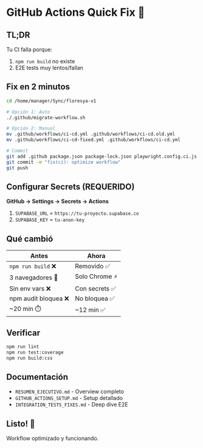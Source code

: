 # GitHub Actions Quick Fix 🚀

## TL;DR

Tu CI falla porque:

1. `npm run build` no existe
2. E2E tests muy lentos/fallan

## Fix en 2 minutos

```bash
cd /home/manager/Sync/floresya-v1

# Opción 1: Auto
./.github/migrate-workflow.sh

# Opción 2: Manual
mv .github/workflows/ci-cd.yml .github/workflows/ci-cd.old.yml
mv .github/workflows/ci-cd-fixed.yml .github/workflows/ci-cd.yml

# Commit
git add .github package.json package-lock.json playwright.config.ci.js tests/e2e/
git commit -m "fix(ci): optimize workflow"
git push
```

## Configurar Secrets (REQUERIDO)

**GitHub → Settings → Secrets → Actions**

1. `SUPABASE_URL` = `https://tu-proyecto.supabase.co`
2. `SUPABASE_KEY` = `tu-anon-key`

## Qué cambió

| Antes                | Ahora          |
| -------------------- | -------------- |
| `npm run build` ❌   | Removido ✅    |
| 3 navegadores 🐌     | Solo Chrome ⚡ |
| Sin env vars ❌      | Con secrets ✅ |
| npm audit bloquea ❌ | No bloquea ✅  |
| ~20 min ⏱️           | ~12 min ✅     |

## Verificar

```bash
npm run lint
npm run test:coverage
npm run build:css
```

## Documentación

- `RESUMEN_EJECUTIVO.md` - Overview completo
- `GITHUB_ACTIONS_SETUP.md` - Setup detallado
- `INTEGRATION_TESTS_FIXES.md` - Deep dive E2E

## Listo! 🎉

Workflow optimizado y funcionando.
